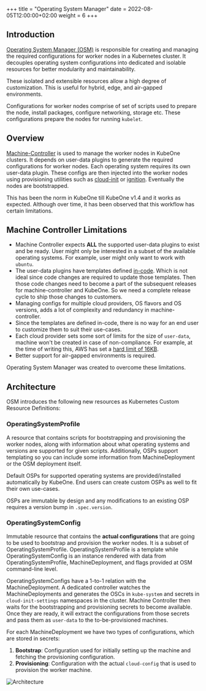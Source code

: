 +++
title = "Operating System Manager"
date = 2022-08-05T12:00:00+02:00
weight = 6
+++

## Introduction

[Operating System Manager (OSM)](https://github.com/kubermatic/operating-system-manager) is responsible for creating and managing the required configurations for worker nodes in a Kubernetes cluster. It decouples operating system configurations into dedicated and isolable resources for better modularity and maintainability.

These isolated and extensible resources allow a high degree of customization. This is useful for hybrid, edge, and air-gapped environments.

Configurations for worker nodes comprise of set of scripts used to prepare the node, install packages, configure networking, storage etc. These configurations prepare the nodes for running `kubelet`.

## Overview

[Machine-Controller](https://github.com/kubermatic/machine-controller) is used to manage the worker nodes in KubeOne clusters. It depends on user-data plugins to generate the required configurations for worker nodes. Each operating system requires its own user-data plugin. These configs are then injected into the worker nodes using provisioning utilities such as [cloud-init](https://cloud-init.io) or [ignition](https://coreos.github.io/ignition). Eventually the nodes are bootstrapped.

This has been the norm in KubeOne till KubeOne v1.4 and it works as expected. Although over time, it has been observed that this workflow has certain limitations.

## Machine Controller Limitations

- Machine Controller expects **ALL** the supported user-data plugins to exist and be ready. User might only be interested in a subset of the available operating systems. For example, user might only want to work with `ubuntu`.
- The user-data plugins have templates defined [in-code](https://github.com/kubermatic/machine-controller/blob/v1.53.0/pkg/userdata/ubuntu/provider.go#L136). Which is not ideal since code changes are required to update those templates. Then those code changes need to become a part of the subsequent releases for machine-controller and KubeOne. So we need a complete release cycle to ship those changes to customers.
- Managing configs for multiple cloud providers, OS flavors and OS versions, adds a lot of complexity and redundancy in machine-controller.
- Since the templates are defined in-code, there is no way for an end user to customize them to suit their use-cases.
- Each cloud provider sets some sort of limits for the size of `user-data`, machine won't be created in case of non-compliance. For example, at the time of writing this, AWS has set a [hard limit of 16KB](https://docs.aws.amazon.com/AWSEC2/latest/UserGuide/instancedata-add-user-data.html).
- Better support for air-gapped environments is required.

Operating System Manager was created to overcome these limitations.

## Architecture

OSM introduces the following new resources as Kubernetes Custom Resource Definitions:

### OperatingSystemProfile

A resource that contains scripts for bootstrapping and provisioning the worker nodes, along with information about what operating systems and versions are supported for given scripts. Additionally, OSPs support templating so you can include some information from MachineDeployment or the OSM deployment itself.

Default OSPs for supported operating systems are provided/installed automatically by KubeOne. End users can create custom OSPs as well to fit their own use-cases.

OSPs are immutable by design and any modifications to an existing OSP requires a version bump in `.spec.version`.

### OperatingSystemConfig

Immutable resource that contains the **actual configurations** that are going to be used to bootstrap and provision the worker nodes. It is a subset of OperatingSystemProfile. OperatingSystemProfile is a template while OperatingSystemConfig is an instance rendered with data from OperatingSystemProfile, MachineDeployment, and flags provided at OSM command-line level.

OperatingSystemConfigs have a 1-to-1 relation with the MachineDeployment. A dedicated controller watches the MachineDeployments and generates the OSCs in `kube-system` and secrets in `cloud-init-settings` namespaces in the cluster. Machine Controller then waits for the bootstrapping and provisioning secrets to become available. Once they are ready, it will extract the configurations from those secrets and pass them as `user-data` to the to-be-provisioned machines.

For each MachineDeployment we have two types of configurations, which are stored in secrets:

1. **Bootstrap**: Configuration used for initially setting up the machine and fetching the provisioning configuration.
2. **Provisioning**: Configuration with the actual `cloud-config` that is used to provision the worker machine.

![Architecture](/img/kubeone/v1.6/operating-system-manager/architecture.png?classes=shadow,border "Architecture")
